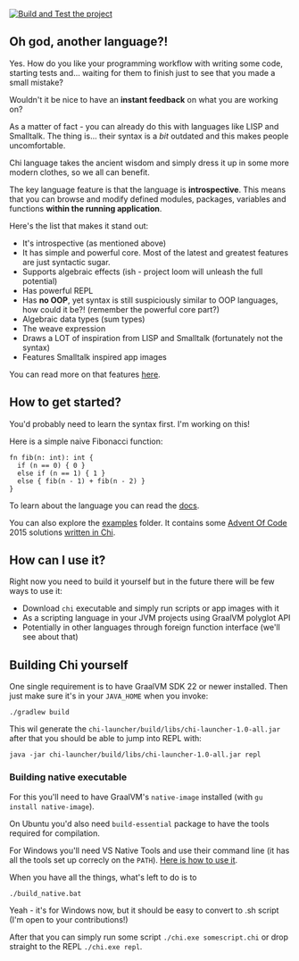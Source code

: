 [![Build and Test the project](https://github.com/marad/chi-compiler-kotlin/actions/workflows/test.yaml/badge.svg)](https://github.com/marad/chi-compiler-kotlin/actions/workflows/test.yaml)

## Oh god, another language?!

Yes. How do you like your programming workflow with writing some code,
starting tests and... waiting for them to finish just to see that you
made a small mistake?

Wouldn't it be nice to have an **instant feedback** on what you are working
on?

As a matter of fact - you can already do this with languages like LISP and
Smalltalk. The thing is... their syntax is a *bit* outdated and this makes
people uncomfortable.

Chi language takes the ancient wisdom and simply dress it up in some more
modern clothes, so we all can benefit.

The key language feature is that the language is **introspective**. This means
that you can browse and modify defined modules, packages, variables and functions
**within the running application**.

Here's the list that makes it stand out:

- It's introspective (as mentioned above)
- It has simple and powerful core. Most of the latest and greatest features are just syntactic sugar.
- Supports algebraic effects (ish - project loom will unleash the full potential)
- Has powerful REPL
- Has **no OOP**, yet syntax is still suspiciously similar to OOP languages, how could it be?!
  (remember the powerful core part?)
- Algebraic data types (sum types)
- The weave expression
- Draws a LOT of inspiration from LISP and Smalltalk (fortunately not the syntax)
- Features Smalltalk inspired app images

You can read more on that features [here](doc/how_is_chi_different.md).

## How to get started?

You'd probably need to learn the syntax first. I'm working on this!

Here is a simple naive Fibonacci function:

```
fn fib(n: int): int {
  if (n == 0) { 0 }
  else if (n == 1) { 1 }
  else { fib(n - 1) + fib(n - 2) }
}
```

To learn about the language you can read the [docs].

You can also explore the [examples][examples] folder. It contains some [Advent Of Code][aoc]
2015 solutions [written in Chi][chi-aoc-solutions].

## How can I use it?

Right now you need to build it yourself but in the future there will be few ways to
use it:

- Download `chi` executable and simply run scripts or app images with it
- As a scripting language in your JVM projects using GraalVM polyglot API
- Potentially in other languages through foreign function interface
  (we'll see about that)

## Building Chi yourself

One single requirement is to have GraalVM SDK 22 or newer installed. Then just make
sure it's in your `JAVA_HOME` when you invoke:

```shell
./gradlew build
```

This wil generate the `chi-launcher/build/libs/chi-launcher-1.0-all.jar` after
that you should be able to jump into REPL with:

```shell
java -jar chi-launcher/build/libs/chi-launcher-1.0-all.jar repl
```

### Building native executable

For this you'll need to have GraalVM's `native-image` installed (with
`gu install native-image`).

On Ubuntu you'd also need `build-essential` package
to have the tools required for compilation.

For Windows you'll need VS Native Tools and use their command line (it has all
the tools set up correcly on the `PATH`). [Here is how to use it][native-tools].

When you have all the things, what's left to do is to

```shell
./build_native.bat
```

Yeah - it's for Windows now, but it should be easy to convert to .sh script
(I'm open to your contributions!)

After that you can simply run some script `./chi.exe somescript.chi` or
drop straight to the REPL `./chi.exe repl`.

[docs]: https://github.com/marad/chi-compiler-kotlin/blob/main/doc/index.md

[examples]: https://github.com/marad/chi-compiler-kotlin/tree/main/examples

[chi-aoc-solutions]: https://github.com/marad/chi-compiler-kotlin/tree/main/examples/aoc/2015

[aoc]: https://adventofcode.com/

[native-tools]: https://learn.microsoft.com/en-us/cpp/build/building-on-the-command-line?view=msvc-170